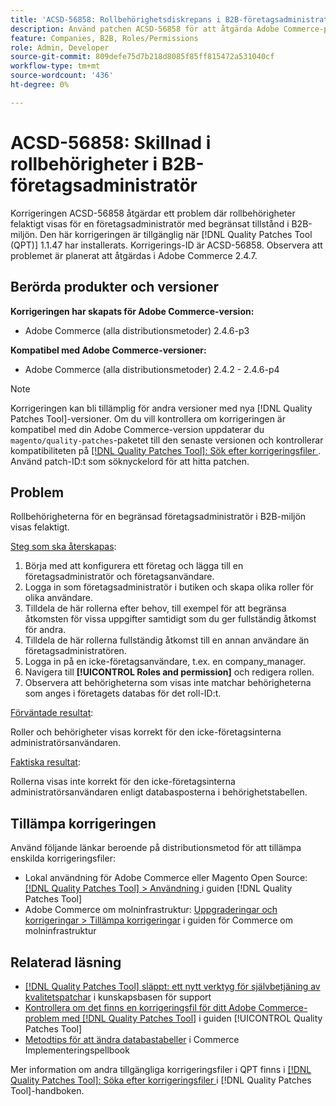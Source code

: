 ```yaml
---
title: 'ACSD-56858: Rollbehörighetsdiskrepans i B2B-företagsadministratör'
description: Använd patchen ACSD-56858 för att åtgärda Adobe Commerce-problemet där rollbehörigheter visas felaktigt för en företagsadministratör med begränsat tillstånd i B2B-miljön.
feature: Companies, B2B, Roles/Permissions
role: Admin, Developer
source-git-commit: 809defe75d7b218d8085f85ff815472a531040cf
workflow-type: tm+mt
source-wordcount: '436'
ht-degree: 0%

---
```


# ACSD-56858: Skillnad i rollbehörigheter i B2B-företagsadministratör

Korrigeringen ACSD-56858 åtgärdar ett problem där rollbehörigheter felaktigt visas för en företagsadministratör med begränsat tillstånd i B2B-miljön. Den här korrigeringen är tillgänglig när [!DNL Quality Patches Tool (QPT)] 1.1.47 har installerats. Korrigerings-ID är ACSD-56858. Observera att problemet är planerat att åtgärdas i Adobe Commerce 2.4.7.

## Berörda produkter och versioner

**Korrigeringen har skapats för Adobe Commerce-version:**

* Adobe Commerce (alla distributionsmetoder) 2.4.6-p3

**Kompatibel med Adobe Commerce-versioner:**

* Adobe Commerce (alla distributionsmetoder) 2.4.2 - 2.4.6-p4

>[!NOTE]
>
>Korrigeringen kan bli tillämplig för andra versioner med nya [!DNL Quality Patches Tool]-versioner. Om du vill kontrollera om korrigeringen är kompatibel med din Adobe Commerce-version uppdaterar du `magento/quality-patches`-paketet till den senaste versionen och kontrollerar kompatibiliteten på [[!DNL Quality Patches Tool]: Sök efter korrigeringsfiler ](https://experienceleague.adobe.com/tools/commerce-quality-patches/index.html?lang=sv-SE). Använd patch-ID:t som söknyckelord för att hitta patchen.

## Problem

Rollbehörigheterna för en begränsad företagsadministratör i B2B-miljön visas felaktigt.

<u>Steg som ska återskapas</u>:

1. Börja med att konfigurera ett företag och lägga till en företagsadministratör och företagsanvändare.
1. Logga in som företagsadministratör i butiken och skapa olika roller för olika användare.
1. Tilldela de här rollerna efter behov, till exempel för att begränsa åtkomsten för vissa uppgifter samtidigt som du ger fullständig åtkomst för andra.
1. Tilldela de här rollerna fullständig åtkomst till en annan användare än företagsadministratören.
1. Logga in på en icke-företagsanvändare, t.ex. en company_manager.
1. Navigera till **[!UICONTROL Roles and permission]** och redigera rollen.
1. Observera att behörigheterna som visas inte matchar behörigheterna som anges i företagets databas för det roll-ID:t.

<u>Förväntade resultat</u>:

Roller och behörigheter visas korrekt för den icke-företagsinterna administratörsanvändaren.

<u>Faktiska resultat</u>:

Rollerna visas inte korrekt för den icke-företagsinterna administratörsanvändaren enligt databasposterna i behörighetstabellen.

## Tillämpa korrigeringen

Använd följande länkar beroende på distributionsmetod för att tillämpa enskilda korrigeringsfiler:

* Lokal användning för Adobe Commerce eller Magento Open Source: [[!DNL Quality Patches Tool] > Användning ](/help/tools/quality-patches-tool/usage.md) i guiden [!DNL Quality Patches Tool]
* Adobe Commerce om molninfrastruktur: [Uppgraderingar och korrigeringar > Tillämpa korrigeringar](https://experienceleague.adobe.com/docs/commerce-cloud-service/user-guide/develop/upgrade/apply-patches.html?lang=sv-SE) i guiden för Commerce om molninfrastruktur

## Relaterad läsning

* [[!DNL Quality Patches Tool] släppt: ett nytt verktyg för självbetjäning av kvalitetspatchar](https://experienceleague.adobe.com/sv/docs/commerce-knowledge-base/kb/announcements/commerce-announcements/magento-quality-patches-released-new-tool-to-self-serve-quality-patches) i kunskapsbasen för support
* [Kontrollera om det finns en korrigeringsfil för ditt Adobe Commerce-problem med  [!DNL Quality Patches Tool]](/help/tools/quality-patches-tool/patches-available-in-qpt/check-patch-for-magento-issue-with-magento-quality-patches.md) i guiden [!UICONTROL Quality Patches Tool]
* [Metodtips för att ändra databastabeller](https://experienceleague.adobe.com/sv/docs/commerce-operations/implementation-playbook/best-practices/development/modifying-core-and-third-party-tables#why-adobe-recommends-avoiding-modifications) i Commerce Implementeringspellbook

Mer information om andra tillgängliga korrigeringsfiler i QPT finns i [[!DNL Quality Patches Tool]: Söka efter korrigeringsfiler ](https://experienceleague.adobe.com/tools/commerce-quality-patches/index.html?lang=sv-SE) i [!DNL Quality Patches Tool]-handboken.
